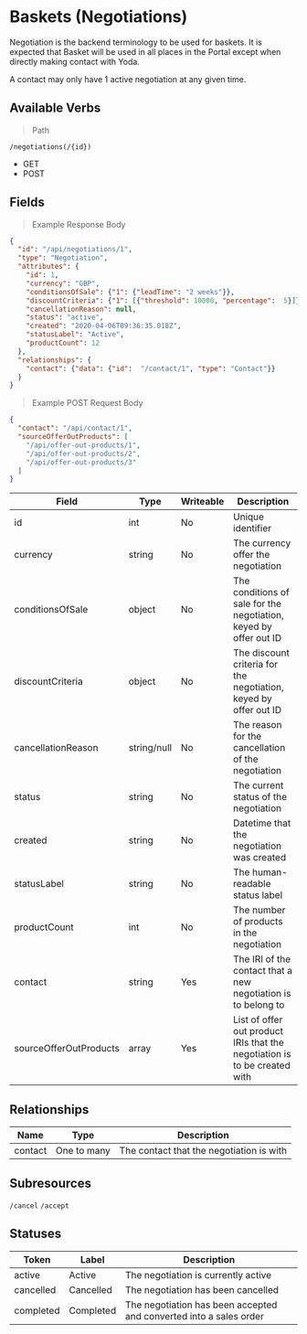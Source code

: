 # Baskets (Negotiations)

Negotiation is the backend terminology to be used for baskets. It is expected that Basket will be used in all places
in the Portal except when directly making contact with Yoda.

A contact may only have 1 active negotiation at any given time.

## Available Verbs

> Path

```
/negotiations(/{id})
```

* GET
* POST

## Fields

> Example Response Body

```json
{
  "id": "/api/negotiations/1",
  "type": "Negotiation",
  "attributes": {
    "id": 1,
    "currency": "GBP",
    "conditionsOfSale": {"1": {"leadTime": "2 weeks"}},
    "discountCriteria": {"1": [{"threshold": 10000, "percentage":  5}]},
    "cancellationReason": null,
    "status": "active",
    "created": "2020-04-06T09:36:35.018Z",
    "statusLabel": "Active",
    "productCount": 12
  },
  "relationships": {
    "contact": {"data": {"id":  "/contact/1", "type": "Contact"}}
  }
}
```

> Example POST Request Body

```json
{
  "contact": "/api/contact/1",
  "sourceOfferOutProducts": [
    "/api/offer-out-products/1",
    "/api/offer-out-products/2",
    "/api/offer-out-products/3"
  ]
}
```

Field | Type | Writeable | Description
----- | ---  | --------- | -----------
id | int | No | Unique identifier
currency | string | No | The currency offer the negotiation
conditionsOfSale | object | No | The conditions of sale for the negotiation, keyed by offer out ID
discountCriteria | object | No | The discount criteria for the negotiation, keyed by offer out ID
cancellationReason | string/null | No | The reason for the cancellation of the negotiation
status | string | No | The current status of the negotiation
created | string | No | Datetime that the negotiation was created
statusLabel | string | No | The human-readable status label
productCount | int | No | The number of products in the negotiation
contact | string | Yes | The IRI of the contact that a new negotiation is to belong to
sourceOfferOutProducts | array | Yes | List of offer out product IRIs that the negotiation is to be created with

## Relationships

Name | Type | Description
---- | ---- | -----------
contact | One to many | The contact that the negotiation is with

## Subresources

`/cancel`
`/accept`

## Statuses

Token | Label | Description
----- | ----- | -----------
active | Active | The negotiation is currently active
cancelled | Cancelled | The negotiation has been cancelled 
completed | Completed | The negotiation has been accepted and converted into a sales order 
